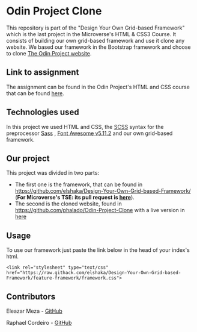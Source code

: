 # Odin Project Clone

This repository is part of the "Design Your Own Grid-based Framework" which is the last project in the Microverse's HTML & CSS3 Course. It consists of building our own grid-based framework and use it clone any website. We based our framework in the Bootstrap framework and choose to clone [The Odin Project website](https://www.theodinproject.com/home).

## Link to assignment

The assignment can be found in the Odin Project's HTML and CSS course that can be found [here](https://www.theodinproject.com/courses/html5-and-css3/lessons/design-your-own-grid-based-framework).

## Technologies used

In this project we used HTML and CSS, the [SCSS](https://sass-lang.com/documentation/syntax) syntax for the preprocessor [Sass](https://sass-lang.com/) , [Font Awesome v5.11.2](https://fontawesome.com/changelog/latest) and our own grid-based framework.

## Our project

This project was divided in two parts:
* The first one is the framework, that can be found in https://github.com/elshaka/Design-Your-Own-Grid-based-Framework/ (**For Microverse's TSE: its pull request is [here](https://github.com/elshaka/Design-Your-Own-Grid-based-Framework/pull/1)**).
* The second is the cloned website, found in https://github.com/phalado/Odin-Project-Clone with a live version in [here](https://raw.githack.com/phalado/Odin-Project-Clone/feature-website/index.html)

## Usage

To use our framework just paste the link below in the head of your index's html.

`<link rel="stylesheet" type="text/css" href="https://raw.githack.com/elshaka/Design-Your-Own-Grid-based-Framework/feature-framework/framework.css">` 

## Contributors

Eleazar Meza - [GitHub](https://github.com/elshaka)

Raphael Cordeiro - [GitHub](https://github.com/phalado)
